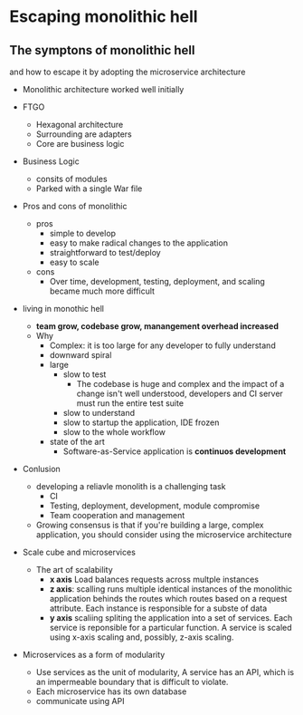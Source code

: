# Escaping monolithic hell


## The symptons of monolithic hell 

and how to escape it by adopting the microservice architecture


- Monolithic architecture worked well initially
- FTGO
	- Hexagonal architecture
	- Surrounding are adapters
	- Core are business logic
- Business Logic
	- consits of modules
	- Parked with a single War file
- Pros and cons of monolithic
	- pros
		- simple to develop
		- easy to make radical changes to the application
		- straightforward to test/deploy
		- easy to scale
  - cons
	  - Over time, development, testing, deployment, and scaling became much more difficult

- living in monothic hell
	- **team grow, codebase grow, manangement overhead increased**
	- Why
		- Complex: it is too large for any developer to fully understand
		- downward spiral
		- large
			- slow to test
				- The codebase is huge and complex and the impact of a change isn't well understood, developers and CI server must run the entire test suite
			- slow to understand
			- slow to startup the application, IDE frozen
			- slow to the whole workflow
		- state of the art
			- Software-as-Service application is **continuos development**
- Conlusion
	- developing a reliavle monolith is a challenging task
		- CI
		- Testing, deployment, development, module compromise
		- Team cooperation and management
  - Growing consensus is that if you're building a large, complex application, you should consider using the microservice architecture

- Scale cube and microservices
	- The art of scalability
		- **x axis**  Load balances requests across multple instances
		- **z axis**:  scalling runs multiple identical instances of the monolithic application behinds  the routes which routes based on a request attribute. Each  instance is responsible for a subste of data
		- **y axis** scaliing spliting the application into a set of services. Each service is reponsible for a particular function. A service is scaled using x-axis scaling and, possibly, z-axis scaling.

- Microservices as a form of modularity
	- Use services as the unit of modularity, A service has an API, which is an impermeable boundary that is difficult to violate.
	- Each microservice has its own database
	- communicate using API
	
